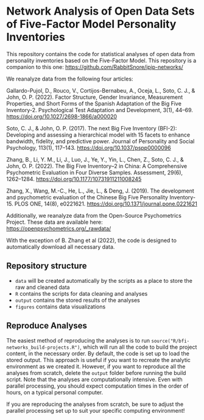 # Network Analysis of Open Data Sets of Five-Factor Model Personality Inventories

This repository contains the code for statistical analyses of open data from
personality inventories based on the Five-Factor Model. This repository is a
companion to this one: https://github.com/RabbitSnore/ipip-networks/

We reanalyze data from the following four articles:

Gallardo-Pujol, D., Rouco, V., Cortijos-Bernabeu, A., Oceja, L., Soto, C. J., &
John, O. P. (2022). Factor Structure, Gender Invariance, Measurement Properties,
and Short Forms of the Spanish Adaptation of the Big Five Inventory-2.
Psychological Test Adaptation and Development, 3(1), 44–69.
https://doi.org/10.1027/2698-1866/a000020

Soto, C. J., & John, O. P. (2017). The next Big Five Inventory (BFI-2):
Developing and assessing a hierarchical model with 15 facets to enhance
bandwidth, fidelity, and predictive power. Journal of Personality and Social
Psychology, 113(1), 117–143. https://doi.org/10.1037/pspp0000096

Zhang, B., Li, Y. M., Li, J., Luo, J., Ye, Y., Yin, L., Chen, Z., Soto, C. J., &
John, O. P. (2022). The Big Five Inventory–2 in China: A Comprehensive
Psychometric Evaluation in Four Diverse Samples. Assessment, 29(6), 1262–1284.
https://doi.org/10.1177/10731911211008245

Zhang, X., Wang, M.-C., He, L., Jie, L., & Deng, J. (2019). The development and
psychometric evaluation of the Chinese Big Five Personality Inventory-15. PLOS
ONE, 14(8), e0221621. https://doi.org/10.1371/journal.pone.0221621

Additionally, we reanalyze data from the Open-Source Psychometrics Project.
These data are available here: https://openpsychometrics.org/_rawdata/

With the exception of B. Zhang et al (2022), the code is designed to
automatically download all necessary data.

## Repository structure

- `data` will be created automatically by the scripts as a place to store the raw and cleaned data
- `R` contains the scripts for data cleaning and analyses
- `output` contains the stored results of the analyses
- `figures` contains data visualizations

## Reproduce Analyses

The easiest method of reproducing the analyses is to run
`source("R/bfi-networks_build-projects.R")`, which will run all the code to
build the project content, in the necessary order. By default, the code is set
up to load the stored output. This approach is useful if you want to recreate
the analytic environment as we created it. However, if you want to reproduce all
the analyses from scratch, delete the `output` folder before running the build
script. Note that the analyses are computationally intensive. Even with parallel
processing, you should expect computation times in the order of hours, on a
typical personal computer.

If you are reproducing the analyses from scratch, be sure to adjust the parallel
processing set up to suit your specific computing environment!
